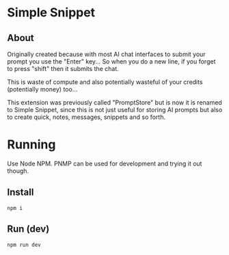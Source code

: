 # Simple Snippet

## About

Originally created because with most AI chat interfaces to submit your prompt you use the "Enter" key... So when you do a new line, if you forget to press "shift" then it submits the chat.

This is waste of compute and also potentially wasteful of your credits (potentially money) too...

This extension was previously called "PromptStore" but is now it is renamed to Simple Snippet, since this is not just useful for storing AI prompts but also to create quick, notes, messages, snippets and so forth.

# Running

Use Node NPM. PNMP can be used for development and trying it out though.

## Install

`npm i`

## Run (dev)

`npm run dev`